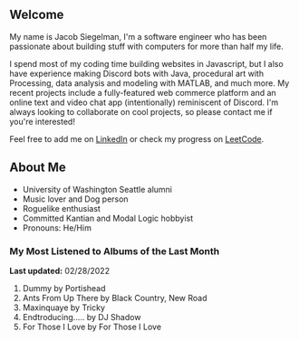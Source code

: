 
## Welcome
My name is Jacob Siegelman, I'm a software engineer who has been passionate about building stuff with computers for more than half my life.

I spend most of my coding time building websites in Javascript, but I also have experience making Discord bots with Java, procedural art with Processing, data analysis and modeling with MATLAB, and much more. My recent projects include a fully-featured web commerce platform and an online text and video chat app (intentionally) reminiscent of Discord. I'm always looking to collaborate on cool projects, so please contact me if you're interested!

Feel free to add me on [LinkedIn](https://www.linkedin.com/in/jacob-siegelman/) or check my progress on [LeetCode](https://leetcode.com/jsiegelman/).

## About Me
- University of Washington Seattle alumni
- Music lover and Dog person
- Roguelike enthusiast
- Committed Kantian and Modal Logic hobbyist
- Pronouns: He/Him

### My Most Listened to Albums of the Last Month
**Last updated:** 02/28/2022 <!-- lfm -->   
1. <!-- lfm -->Dummy by Portishead  
2. <!-- lfm -->Ants From Up There by Black Country, New Road  
3. <!-- lfm -->Maxinquaye by Tricky  
4. <!-- lfm -->Endtroducing..... by DJ Shadow  
5. <!-- lfm -->For Those I Love by For Those I Love  
